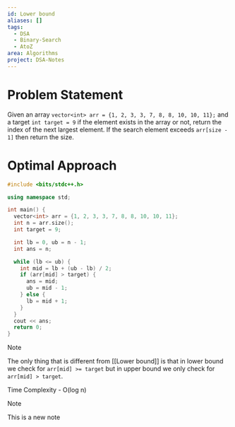 ```yaml
---
id: Lower bound
aliases: []
tags:
  - DSA
  - Binary-Search
  - AtoZ
area: Algorithms
project: DSA-Notes
---
```

# Problem Statement

Given an array `vector<int> arr = {1, 2, 3, 3, 7, 8, 8, 10, 10, 11};` and a target `int target = 9` if the element exists in the array or not, return the index of the next largest element. If the search element exceeds `arr[size - 1]` then return the size.

# Optimal Approach

```cpp
#include <bits/stdc++.h>

using namespace std;

int main() {
  vector<int> arr = {1, 2, 3, 3, 7, 8, 8, 10, 10, 11};
  int n = arr.size();
  int target = 9;

  int lb = 0, ub = n - 1;
  int ans = n;

  while (lb <= ub) {
    int mid = lb + (ub - lb) / 2;
    if (arr[mid] > target) {
      ans = mid;
      ub = mid - 1;
    } else {
      lb = mid + 1;
    }
  }
  cout << ans;
  return 0;
}
```

> [!NOTE]
> The only thing that is different from [[Lower bound]] is that in lower bound we check for `arr[mid] >= target` but in upper bound we only check for `arr[mid] > target`.

Time Complexity - O(log n)

> [!NOTE]
> This is a new note
